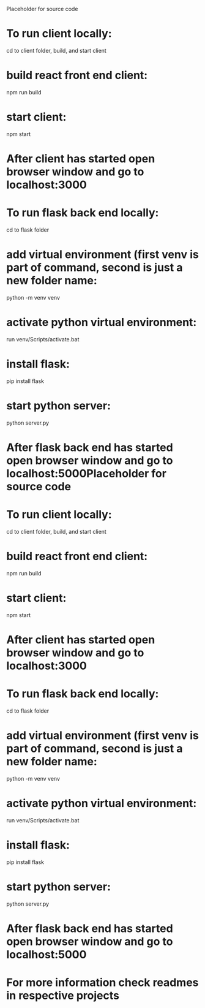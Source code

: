Placeholder for source code

# To run client locally:
cd to client folder, build, and start client

# build react front end client:

npm run build

# start client:
npm start

# After client has started open browser window and go to localhost:3000

# To run flask back end locally:
cd to flask folder

# add virtual environment (first venv is part of command, second is just a new folder name:
python -m venv venv

# activate python virtual environment:
run venv/Scripts/activate.bat

# install flask:
pip install flask

# start python server:
python server.py

# After flask back end has started open browser window and go to localhost:5000Placeholder for source code

# To run client locally:
cd to client folder, build, and start client

# build react front end client:

npm run build

# start client:
npm start

# After client has started open browser window and go to localhost:3000

# To run flask back end locally:
cd to flask folder

# add virtual environment (first venv is part of command, second is just a new folder name:
python -m venv venv

# activate python virtual environment:
run venv/Scripts/activate.bat

# install flask:
pip install flask

# start python server:
python server.py

# After flask back end has started open browser window and go to localhost:5000

# For more information check readmes in respective projects
